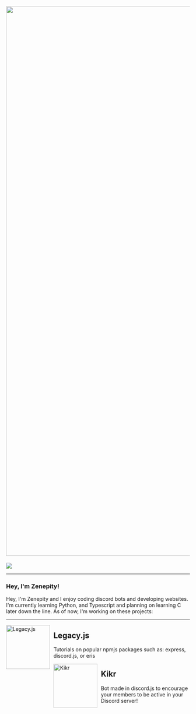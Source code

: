

<h1 align="center">
<img src="https://imgur.com/Ry3ZKyX.png" width="1500">
</h1>
<a href="https://blacklivesmatter.com/">
<img src="https://liberalarts.oregonstate.edu/sites/liberalarts.oregonstate.edu/files/blm-banner.png">
</a>

---

### Hey, I'm Zenepity!
Hey, I'm Zenepity and I enjoy coding discord bots and developing websites. I'm currently learning Python, and Typescript and planning on learning C later down the line. As of now, I'm working on these projects:

---

<img width="120" height="120" align="left" style="float: left; margin: 0 10px 0 0;" alt="Legacy.js" src="https://avatars.githubusercontent.com/u/84481022?s=200&v=4">  

##  Legacy.js
Tutorials on popular npmjs packages such as: express, discord.js, or eris




<img width="120" height="120" align="left" style="float: left; margin: 0 10px 0 0;" alt="Kikr" src="https://imgur.com/LyjfBHy.png?maxwidth=760&fidelity=grand">  

##  Kikr
Bot made in discord.js to encourage your members to be active in your Discord server!
